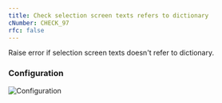 ```yaml
---
title: Check selection screen texts refers to dictionary
cNumber: CHECK_97
rfc: false
---
```


Raise error if selection screen texts doesn't refer to dictionary.

### Configuration
![Configuration](/img/default_conf.png)
